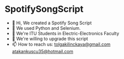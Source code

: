 # SpotifySongScript

- 👋 Hi, We created a Spotify Song Script
- 👀 We used Python and Selenium.
- 🌱 We're ITU Students in Electric-Electronics Faculty
- 💞️ We're willing to upgrade this script
- 📫 How to reach us:
      tolgakilinckaya@gmail.com
      atakankuscu35@hotmail.com
